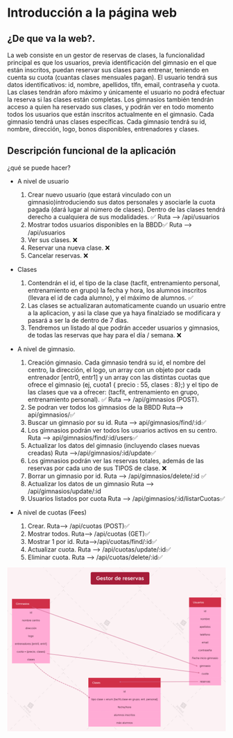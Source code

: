 # Introducción a la página web
## ¿De que va la web?.
La web consiste en un gestor de reservas de clases, la funcionalidad principal es que los usuarios, previa identificación del gimnasio en el que están inscritos, puedan reservar sus clases para entrenar, teniendo en cuenta su cuota (cuantas clases mensuales pagan). 
El usuario tendrá sus datos identificativos: id, nombre, apellidos, tlfn, email, contraseña y cuota.
Las clases tendrán aforo máximo y únicamente el usuario no podrá efectuar la reserva si las clases están completas. 
Los gimnasios también tendrán acceso a quien ha reservado sus clases, y podrán ver en todo momento todos los usuarios que están inscritos actualmente en el gimnasio. Cada gimnasio tendrá unas clases específicas. Cada gimnasio tendrá su id, nombre, dirección, logo, bonos disponibles, entrenadores y clases.

## Descripción funcional de la aplicación
¿qué se puede hacer?
-	A nivel de usuario
    1. Crear nuevo usuario (que estará vinculado con un gimnasio)introduciendo sus datos personales y asociarle la cuota pagada (dará lugar al número de clases). Dentro de las clases tendrá derecho a cualquiera de sus modalidades. ✅ Ruta --> /api/usuarios
    2. Mostrar todos usuarios disponibles en la BBDD✅ Ruta --> /api/usuarios
    2. Ver sus clases. ❌
    3.	Reservar una nueva clase. ❌
    4.	Cancelar reservas. ❌
-	Clases
    1.	Contendrán el id, el tipo de la clase (tacfit, entrenamiento personal, entrenamiento en grupo) la fecha y hora, los alumnos inscritos (llevara el id de cada alumno), y el máximo de alumnos.  ✅
    2.	Las clases se actualizaran automaticamente cuando un usuario entre a la aplicacion, y asi la clase que ya haya finalziado se modificara y pasará a ser la de dentro de 7 dias.
    3.	Tendremos un listado al que podrán acceder usuarios y gimnasios, de todas las reservas que hay para el día / semana. ❌
-	A nivel de gimnasio.
    1. Creación gimnasio. Cada gimnasio tendrá su id, el nombre del centro, la dirección, el logo, un array con un objeto por cada entrenador [entr0, entr1] y un array con las distintas cuotas que ofrece el gimnasio (ej, cuota1 { precio : 55, clases : 8};) y el tipo de las clases que va a ofrecer: (tacfit, entrenamiento en grupo, entrenamiento personal). ✅
    Ruta --> /api/gimnasios (POST).
    2. Se podran ver todos los gimnasios de la BBDD 
    Ruta--> api/gimnasios/✅
    3. Buscar un gimnasio por su id. 
    Ruta --> api/gimnasios/find/:id✅
    4.	Los gimnasios podrán ver todos los usuarios activos en su centro. 
    Ruta --> api/gimnasios/find/:id/users✅
    5. Actualizar los datos del gimnasio (incluyendo clases nuevas creadas)
    Ruta -->/api/gimnasios/:id/update✅
    7.	Los gimnasios podrán ver las reservas totales, además de las reservas por cada uno de sus TIPOS de clase. ❌
    8. Borrar un gimnasio por id. 
    Ruta --> /api/gimnasios/delete/:id ✅
    9. Actualizar los datos de un gimnasio
    Ruta --> /api/gimnasios/update/:id 
    10. Usuarios listados por cuota
    Ruta --> /api/gimnasios/:id/listarCuotas✅

- A nivel de cuotas (Fees)
    1. Crear.  Ruta--> /api/cuotas  (POST)✅
    2. Mostrar todos.  Ruta--> /api/cuotas   (GET)✅
    3. Mostrar 1 por id.   Ruta-->/api/cuotas/find/:id✅
    4. Actualizar cuota.  Ruta --> /api/cuotas/update/:id✅ 
    5. Eliminar cuota.  Ruta --> /api/cuotas/delete/:id✅ 


![ScreenShot](./GestorReservas.png)
 
